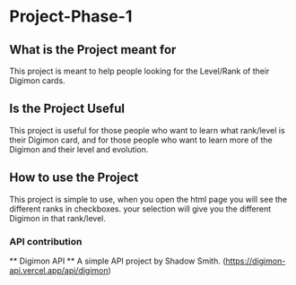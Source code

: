 # Project-Phase-1

## What is the Project meant for
This project is meant to help people looking for the Level/Rank of their Digimon cards.

## Is the Project Useful
This project is useful for those people who want to learn what rank/level is their Digimon card, and for those people who want to learn more of the Digimon and their level and evolution.

## How to use the Project
This project is simple to use, when you open the html page you will see the different ranks in checkboxes. your selection will give you the different Digimon in that rank/level.

### API contribution
** Digimon API ** A simple API project by Shadow Smith.
(https://digimon-api.vercel.app/api/digimon)
